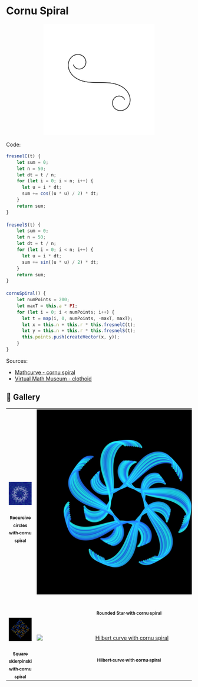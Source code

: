 # Cornu Spiral

<p align="center"><img src="./assets/shape_images/cornu.jpg" alt="cornu spiral" width="300px"></p>

Code:

```JavaScript
fresnelC(t) {
    let sum = 0;
    let n = 50;
    let dt = t / n;
    for (let i = 0; i < n; i++) {
      let u = i * dt;
      sum += cos((u * u) / 2) * dt;
    }
    return sum;
}

fresnelS(t) {
    let sum = 0;
    let n = 50;
    let dt = t / n;
    for (let i = 0; i < n; i++) {
      let u = i * dt;
      sum += sin((u * u) / 2) * dt;
    }
    return sum;
}

cornuSpiral() {
    let numPoints = 200;
    let maxT = this.a * PI;
    for (let i = 0; i < numPoints; i++) {
      let t = map(i, 0, numPoints, -maxT, maxT);
      let x = this.n + this.r * this.fresnelC(t);
      let y = this.n + this.r * this.fresnelS(t);
      this.points.push(createVector(x, y));
    }
}
```

Sources:

- [Mathcurve - cornu spiral](https://mathcurve.com/courbes2d.gb/cornu/cornu.shtml)
- [Virtual Math Museum - clothoid](https://virtualmathmuseum.org/Curves/clothoid/kappaCurve.html)

## 🌄 Gallery

<!-- IMAGE-LIST:START - Do not remove or modify this section -->
<!-- prettier-ignore-start -->
<!-- markdownlint-disable -->
<table>
  <tbody>
   <tr>
     <td align="center"><a href=""> <img class="img" src="../assets/Ruleset-shape-examples/cornu-recursive-circles2.jpg" alt="Recursive circles with cornu spiral" style="vertical-align:top;" width="500" /><br /><sub><b><br/>Recursive circles with cornu spiral</b></sub></a></td>
     <td align="center"><a href=""> <img class="img" src="../assets/Ruleset-shape-examples/rounded-star-cornu.jpg" alt="Rounded Star with cornu spiral" style=" display: block;
    margin-left: auto;
    margin-right: auto;" width="500" /><br /><sub><b><br/>Rounded Star with cornu spiral</b></sub></a></td>
    </tr>
    <tr>
     <td align="center"><a href=""> <img class="img" src="../assets/Ruleset-shape-examples/square-skierspinski.jpg" alt="Square skierpinski with cornu spiral" style="vertical-align:top;" width="500" /><br /><sub><b><br/>Square skierpinski with cornu spiral</b></sub></a></td>
     <td align="center"><a href=""> <img class="img" src="../assets/basic_patterns/hillbert-cornu.jpg" alt="Hilbert curve with cornu spiral" style=" display: block;
    margin-left: auto;
    margin-right: auto;" width="500" /><br /><sub><b><br/>Hilbert curve with cornu spiral</b></sub></a></td>
    </tr>



 </tbody>
</table>

<!-- markdownlint-restore -->
<!-- prettier-ignore-end -->

<!-- IMAGE-LIST:END -->
